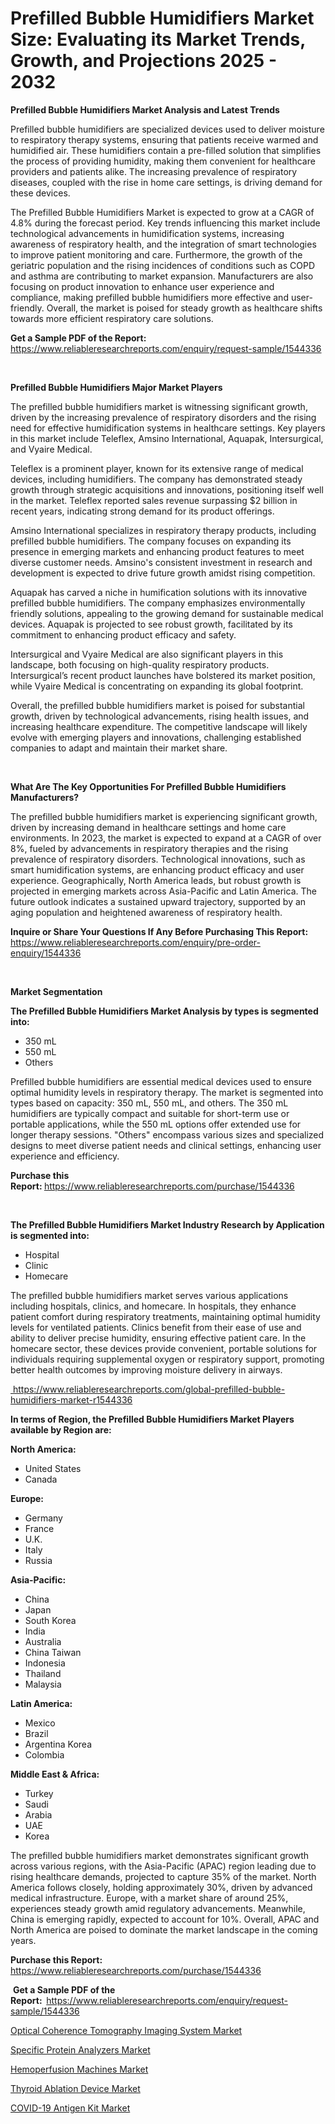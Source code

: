 <p><h1>Prefilled Bubble Humidifiers Market Size: Evaluating its Market Trends, Growth, and Projections 2025 - 2032</h1></p><p><strong>Prefilled Bubble Humidifiers Market Analysis and Latest Trends</strong></p>
<p><p>Prefilled bubble humidifiers are specialized devices used to deliver moisture to respiratory therapy systems, ensuring that patients receive warmed and humidified air. These humidifiers contain a pre-filled solution that simplifies the process of providing humidity, making them convenient for healthcare providers and patients alike. The increasing prevalence of respiratory diseases, coupled with the rise in home care settings, is driving demand for these devices.</p><p>The Prefilled Bubble Humidifiers Market is expected to grow at a CAGR of 4.8% during the forecast period. Key trends influencing this market include technological advancements in humidification systems, increasing awareness of respiratory health, and the integration of smart technologies to improve patient monitoring and care. Furthermore, the growth of the geriatric population and the rising incidences of conditions such as COPD and asthma are contributing to market expansion. Manufacturers are also focusing on product innovation to enhance user experience and compliance, making prefilled bubble humidifiers more effective and user-friendly. Overall, the market is poised for steady growth as healthcare shifts towards more efficient respiratory care solutions.</p></p>
<p><strong>Get a Sample PDF of the Report:&nbsp;</strong> <a href="https://www.reliableresearchreports.com/enquiry/request-sample/1544336?utm_campaign=36&utm_medium=2&utm_source=Github&utm_content=ia&utm_term=04032025&utm_id=prefilled-bubble-humidifiers">https://www.reliableresearchreports.com/enquiry/request-sample/1544336</a></p>
<p>&nbsp;</p>
<p><strong>Prefilled Bubble Humidifiers Major Market Players</strong></p>
<p><p>The prefilled bubble humidifiers market is witnessing significant growth, driven by the increasing prevalence of respiratory disorders and the rising need for effective humidification systems in healthcare settings. Key players in this market include Teleflex, Amsino International, Aquapak, Intersurgical, and Vyaire Medical.</p><p>Teleflex is a prominent player, known for its extensive range of medical devices, including humidifiers. The company has demonstrated steady growth through strategic acquisitions and innovations, positioning itself well in the market. Teleflex reported sales revenue surpassing $2 billion in recent years, indicating strong demand for its product offerings.</p><p>Amsino International specializes in respiratory therapy products, including prefilled bubble humidifiers. The company focuses on expanding its presence in emerging markets and enhancing product features to meet diverse customer needs. Amsino's consistent investment in research and development is expected to drive future growth amidst rising competition.</p><p>Aquapak has carved a niche in humification solutions with its innovative prefilled bubble humidifiers. The company emphasizes environmentally friendly solutions, appealing to the growing demand for sustainable medical devices. Aquapak is projected to see robust growth, facilitated by its commitment to enhancing product efficacy and safety.</p><p>Intersurgical and Vyaire Medical are also significant players in this landscape, both focusing on high-quality respiratory products. Intersurgical’s recent product launches have bolstered its market position, while Vyaire Medical is concentrating on expanding its global footprint.</p><p>Overall, the prefilled bubble humidifiers market is poised for substantial growth, driven by technological advancements, rising health issues, and increasing healthcare expenditure. The competitive landscape will likely evolve with emerging players and innovations, challenging established companies to adapt and maintain their market share.</p></p>
<p>&nbsp;</p>
<p><strong>What Are The Key Opportunities For Prefilled Bubble Humidifiers Manufacturers?</strong></p>
<p><p>The prefilled bubble humidifiers market is experiencing significant growth, driven by increasing demand in healthcare settings and home care environments. In 2023, the market is expected to expand at a CAGR of over 8%, fueled by advancements in respiratory therapies and the rising prevalence of respiratory disorders. Technological innovations, such as smart humidification systems, are enhancing product efficacy and user experience. Geographically, North America leads, but robust growth is projected in emerging markets across Asia-Pacific and Latin America. The future outlook indicates a sustained upward trajectory, supported by an aging population and heightened awareness of respiratory health.</p></p>
<p><strong>Inquire or Share Your Questions If Any Before Purchasing This Report:</strong> <a href="https://www.reliableresearchreports.com/enquiry/pre-order-enquiry/1544336?utm_campaign=36&utm_medium=2&utm_source=Github&utm_content=ia&utm_term=04032025&utm_id=prefilled-bubble-humidifiers">https://www.reliableresearchreports.com/enquiry/pre-order-enquiry/1544336</a></p>
<p>&nbsp;</p>
<p><strong>Market Segmentation</strong></p>
<p><strong>The Prefilled Bubble Humidifiers Market Analysis by types is segmented into:</strong></p>
<p><ul><li>350 mL</li><li>550 mL</li><li>Others</li></ul></p>
<p><p>Prefilled bubble humidifiers are essential medical devices used to ensure optimal humidity levels in respiratory therapy. The market is segmented into types based on capacity: 350 mL, 550 mL, and others. The 350 mL humidifiers are typically compact and suitable for short-term use or portable applications, while the 550 mL options offer extended use for longer therapy sessions. "Others" encompass various sizes and specialized designs to meet diverse patient needs and clinical settings, enhancing user experience and efficiency.</p></p>
<p><strong>Purchase this Report:&nbsp;</strong><a href="https://www.reliableresearchreports.com/purchase/1544336?utm_campaign=36&utm_medium=2&utm_source=Github&utm_content=ia&utm_term=04032025&utm_id=prefilled-bubble-humidifiers">https://www.reliableresearchreports.com/purchase/1544336</a></p>
<p>&nbsp;</p>
<p><strong>The Prefilled Bubble Humidifiers Market Industry Research by Application is segmented into:</strong></p>
<p><ul><li>Hospital</li><li>Clinic</li><li>Homecare</li></ul></p>
<p><p>The prefilled bubble humidifiers market serves various applications including hospitals, clinics, and homecare. In hospitals, they enhance patient comfort during respiratory treatments, maintaining optimal humidity levels for ventilated patients. Clinics benefit from their ease of use and ability to deliver precise humidity, ensuring effective patient care. In the homecare sector, these devices provide convenient, portable solutions for individuals requiring supplemental oxygen or respiratory support, promoting better health outcomes by improving moisture delivery in airways.</p></p>
<p><a href="https://www.reliableresearchreports.com/global-prefilled-bubble-humidifiers-market-r1544336?utm_campaign=36&utm_medium=2&utm_source=Github&utm_content=ia&utm_term=04032025&utm_id=prefilled-bubble-humidifiers">&nbsp;https://www.reliableresearchreports.com/global-prefilled-bubble-humidifiers-market-r1544336</a></p>
<p><strong>In terms of Region, the Prefilled Bubble Humidifiers Market Players available by Region are:</strong></p>
<p>
    <p> <strong> North America: </strong>
        <ul>
            <li>United States</li>
            <li>Canada</li>
        </ul>
        </p> 
    <p> <strong> Europe: </strong>
        <ul>
            <li>Germany</li>
            <li>France</li>
            <li>U.K.</li>
            <li>Italy</li>
            <li>Russia</li>
        </ul>
        </p> 
    <p> <strong> Asia-Pacific: </strong>
        <ul>
            <li>China</li>
            <li>Japan</li>
            <li>South Korea</li>
            <li>India</li>
            <li>Australia</li>
            <li>China Taiwan</li>
            <li>Indonesia</li>
            <li>Thailand</li>
            <li>Malaysia</li>
        </ul>
        </p> 
    <p> <strong> Latin America: </strong>
        <ul>
            <li>Mexico</li>
            <li>Brazil</li>
            <li>Argentina Korea</li>
            <li>Colombia</li>
        </ul>
        </p> 
    <p> <strong> Middle East & Africa: </strong>
        <ul>
            <li>Turkey</li>
            <li>Saudi</li>
            <li>Arabia</li>
            <li>UAE</li>
            <li>Korea</li>
        </ul>
    </p>
    </p>
<p><p>The prefilled bubble humidifiers market demonstrates significant growth across various regions, with the Asia-Pacific (APAC) region leading due to rising healthcare demands, projected to capture 35% of the market. North America follows closely, holding approximately 30%, driven by advanced medical infrastructure. Europe, with a market share of around 25%, experiences steady growth amid regulatory advancements. Meanwhile, China is emerging rapidly, expected to account for 10%. Overall, APAC and North America are poised to dominate the market landscape in the coming years.</p></p>
<p><strong>Purchase this Report: </strong><a href="https://www.reliableresearchreports.com/purchase/1544336?utm_campaign=36&utm_medium=2&utm_source=Github&utm_content=ia&utm_term=04032025&utm_id=prefilled-bubble-humidifiers">https://www.reliableresearchreports.com/purchase/1544336</a></p>
<p>&nbsp;<strong>Get a Sample PDF of the Report:&nbsp;&nbsp;</strong><a href="https://www.reliableresearchreports.com/enquiry/request-sample/1544336?utm_campaign=36&utm_medium=2&utm_source=Github&utm_content=ia&utm_term=04032025&utm_id=prefilled-bubble-humidifiers">https://www.reliableresearchreports.com/enquiry/request-sample/1544336</a></p>
<p><strong></strong></p>
<p><p><a href="https://github.com/dukerghostki/Market-Research-Report-List-1/blob/main/optical-coherence-tomography-imaging-system-market.md?utm_campaign=36&utm_medium=2&utm_source=Github&utm_content=ia&utm_term=04032025&utm_id=prefilled-bubble-humidifiers">Optical Coherence Tomography Imaging System Market</a></p><p><a href="https://github.com/helmeludu/Market-Research-Report-List-1/blob/main/specific-protein-analyzers-market.md?utm_campaign=36&utm_medium=2&utm_source=Github&utm_content=ia&utm_term=04032025&utm_id=prefilled-bubble-humidifiers">Specific Protein Analyzers Market</a></p><p><a href="https://github.com/elroddrewspm/Market-Research-Report-List-1/blob/main/hemoperfusion-machines-market.md?utm_campaign=36&utm_medium=2&utm_source=Github&utm_content=ia&utm_term=04032025&utm_id=prefilled-bubble-humidifiers">Hemoperfusion Machines Market</a></p><p><a href="https://github.com/dokeyorbin0q/Market-Research-Report-List-1/blob/main/thyroid-ablation-device-market.md?utm_campaign=36&utm_medium=2&utm_source=Github&utm_content=ia&utm_term=04032025&utm_id=prefilled-bubble-humidifiers">Thyroid Ablation Device Market</a></p><p><a href="https://github.com/keohannchavo/Market-Research-Report-List-1/blob/main/covid-19-antigen-kit-market.md?utm_campaign=36&utm_medium=2&utm_source=Github&utm_content=ia&utm_term=04032025&utm_id=prefilled-bubble-humidifiers">COVID-19 Antigen Kit Market</a></p></p>